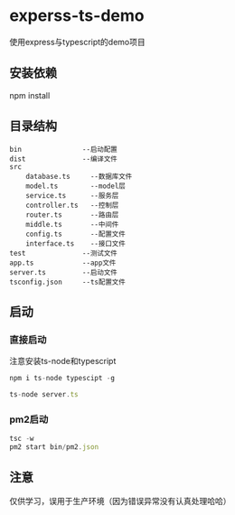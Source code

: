 # experss-ts-demo

使用express与typescript的demo项目

## 安装依赖
npm install

## 目录结构
```
bin               --启动配置
dist              --编译文件
src
    database.ts     --数据库文件 
    model.ts        --model层
    service.ts      --服务层
    controller.ts   --控制层
    router.ts       --路由层
    middle.ts       --中间件
    config.ts       --配置文件
    interface.ts    --接口文件
test              --测试文件
app.ts            --app文件
server.ts         --启动文件
tsconfig.json     --ts配置文件
```
## 启动

### 直接启动
注意安装ts-node和typescript
```js
npm i ts-node typescipt -g

ts-node server.ts 
```

### pm2启动
```js
tsc -w
pm2 start bin/pm2.json
```

## 注意
仅供学习，误用于生产环境（因为错误异常没有认真处理哈哈）
